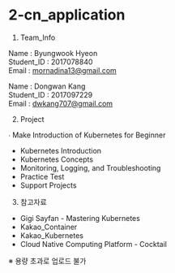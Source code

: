 # 2-cn_application 

1. Team_Info 

Name : Byungwook Hyeon<br>Student_ID : 2017078840<br>Email : mornadina13@gmail.com

Name : Dongwan Kang<br>Student_ID : 2017097229<br>Email : dwkang707@gmail.com



2. Project

∙ Make Introduction of Kubernetes for Beginner
- Kubernetes Introduction
- Kubernetes Concepts
- Monitoring, Logging, and Troubleshooting
- Practice Test
- Support Projects



3. 참고자료 
- Gigi Sayfan - Mastering Kubernetes
- Kakao_Container
- Kakao_Kubernetes
- Cloud Native Computing Platform - Cocktail

※ 용량 초과로 업로드 불가
